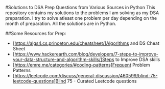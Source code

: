 #Solutions to DSA Prep Questions from Various Sources in Python
This repository contains my solutions to the problems I am solving as my DSA preparation. I try to solve atleast one problem per day depending on the month of preparation.
All the solutions are in Python.

##Some Resources for Prep:
- [https://algs4.cs.princeton.edu/cheatsheet/]Algorithms and DS Cheat Sheet
- [https://www.hackerearth.com/blog/developers/7-steps-to-improve-your-data-structure-and-algorithm-skills/]Steps to Improve DSA skills
- [https://emre.me/categories/#coding-patterns]Frequent Problem Patterns
- [https://leetcode.com/discuss/general-discussion/460599/blind-75-leetcode-questions]Blind 75 - Curated Leetcode questions
